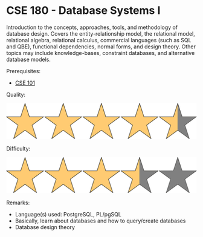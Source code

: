 # CSE 180 - Database Systems I

Introduction to the concepts, approaches, tools, and methodology of database design. Covers the entity-relationship model, the relational model, relational algebra, relational calculus, commercial languages (such as SQL and QBE), functional dependencies, normal forms, and design theory. Other topics may include knowledge-bases, constraint databases, and alternative database models.

Prerequisites:

- [CSE 101](CSE101.md)

Quality: 

![](../Media/4_5star.png)

Difficulty: 

![](../Media/3_5star.png)

Remarks:

- Language(s) used: PostgreSQL, PL/pgSQL
- Basically, learn about databases and how to query/create databases
- Database design theory